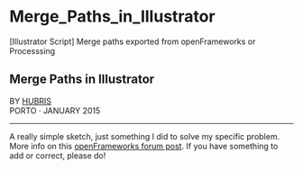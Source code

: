 Merge_Paths_in_Illustrator
==========================

[Illustrator Script] Merge paths exported from openFrameworks or Processsing

## Merge Paths in Illustrator

BY [HUBRIS](http://cargocollective.com/hubris "See more of Hubris ->")  
PORTO · JANUARY 2015 

--- 
  

A really simple sketch, just something I did to solve my specific problem.  
More info on this [openFrameworks forum post](http://forum.openframeworks.cc/t/pdf-export-illustrator/18141). If you have something to add or correct, please do!
